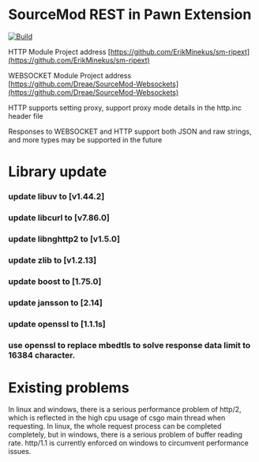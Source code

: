 # SourceMod REST in Pawn Extension
[![Build](https://github.com/eldoradoel/sm-ripext-websocket/actions/workflows/main.yml/badge.svg)](https://github.com/eldoradoel/sm-ripext-websocket/actions/workflows/main.yml)

HTTP Module Project address [https://github.com/ErikMinekus/sm-ripext](https://github.com/ErikMinekus/sm-ripext)

WEBSOCKET Module Project address [https://github.com/Dreae/SourceMod-Websockets](https://github.com/Dreae/SourceMod-Websockets)

HTTP supports setting proxy, support proxy mode details in the http.inc header file

Responses to WEBSOCKET and HTTP support both JSON and raw strings, and more types may be supported in the future 

# Library update
### update libuv to [v1.44.2]

### update libcurl to [v7.86.0]

### update libnghttp2 to [v1.5.0]

### update zlib to [v1.2.13]

### update boost to [1.75.0]

### update jansson to [2.14]

### update openssl to [1.1.1s]

### use openssl to replace mbedtls to solve response data limit to 16384 character.

# Existing problems

In linux and windows, there is a serious performance problem of http/2, which is reflected in the high cpu usage of csgo main thread when requesting. In linux, the whole request process can be completed completely, but in windows, there is a serious problem of buffer reading rate. http/1.1 is currently enforced on windows to circumvent performance issues.
